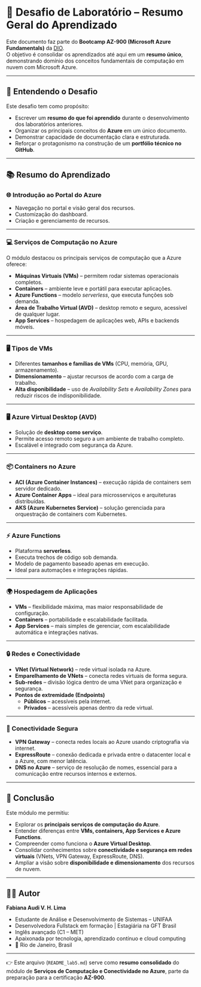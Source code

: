 # 📝 Desafio de Laboratório – Resumo Geral do Aprendizado

Este documento faz parte do **Bootcamp AZ-900 (Microsoft Azure Fundamentals)** da [DIO](https://dio.me).  
O objetivo é consolidar os aprendizados até aqui em um **resumo único**, demonstrando domínio dos conceitos fundamentais de computação em nuvem com Microsoft Azure.

---

## 📖 Entendendo o Desafio

Este desafio tem como propósito:  

- Escrever um **resumo do que foi aprendido** durante o desenvolvimento dos laboratórios anteriores.  
- Organizar os principais conceitos do **Azure** em um único documento.  
- Demonstrar capacidade de documentação clara e estruturada.  
- Reforçar o protagonismo na construção de um **portfólio técnico no GitHub**.  

---

## 📚 Resumo do Aprendizado

### 🌐 Introdução ao Portal do Azure
- Navegação no portal e visão geral dos recursos.  
- Customização do dashboard.  
- Criação e gerenciamento de recursos.  

---

### 💻 Serviços de Computação no Azure
O módulo destacou os principais serviços de computação que a Azure oferece:  

- **Máquinas Virtuais (VMs)** – permitem rodar sistemas operacionais completos.  
- **Containers** – ambiente leve e portátil para executar aplicações.  
- **Azure Functions** – modelo *serverless*, que executa funções sob demanda.  
- **Área de Trabalho Virtual (AVD)** – desktop remoto e seguro, acessível de qualquer lugar.  
- **App Services** – hospedagem de aplicações web, APIs e backends móveis.  

---

### 🖥️ Tipos de VMs
- Diferentes **tamanhos e famílias de VMs** (CPU, memória, GPU, armazenamento).  
- **Dimensionamento** – ajustar recursos de acordo com a carga de trabalho.  
- **Alta disponibilidade** – uso de *Availability Sets* e *Availability Zones* para reduzir riscos de indisponibilidade.  

---

### 🖥️ Azure Virtual Desktop (AVD)
- Solução de **desktop como serviço**.  
- Permite acesso remoto seguro a um ambiente de trabalho completo.  
- Escalável e integrado com segurança da Azure.  

---

### 📦 Containers no Azure
- **ACI (Azure Container Instances)** – execução rápida de containers sem servidor dedicado.  
- **Azure Container Apps** – ideal para microsserviços e arquiteturas distribuídas.  
- **AKS (Azure Kubernetes Service)** – solução gerenciada para orquestração de containers com Kubernetes.  

---

### ⚡ Azure Functions
- Plataforma **serverless**.  
- Executa trechos de código sob demanda.  
- Modelo de pagamento baseado apenas em execução.  
- Ideal para automações e integrações rápidas.  

---

### 🌍 Hospedagem de Aplicações
- **VMs** – flexibilidade máxima, mas maior responsabilidade de configuração.  
- **Containers** – portabilidade e escalabilidade facilitada.  
- **App Services** – mais simples de gerenciar, com escalabilidade automática e integrações nativas.  

---

### 🔒 Redes e Conectividade
- **VNet (Virtual Network)** – rede virtual isolada na Azure.  
- **Emparelhamento de VNets** – conecta redes virtuais de forma segura.  
- **Sub-redes** – divisão lógica dentro de uma VNet para organização e segurança.  
- **Pontos de extremidade (Endpoints)**  
  - **Públicos** – acessíveis pela internet.  
  - **Privados** – acessíveis apenas dentro da rede virtual.  

---

### 🔑 Conectividade Segura
- **VPN Gateway** – conecta redes locais ao Azure usando criptografia via internet.  
- **ExpressRoute** – conexão dedicada e privada entre o datacenter local e a Azure, com menor latência.  
- **DNS no Azure** – serviço de resolução de nomes, essencial para a comunicação entre recursos internos e externos.  

---

## 🎯 Conclusão

Este módulo me permitiu:  

- Explorar os **principais serviços de computação do Azure**.  
- Entender diferenças entre **VMs, containers, App Services e Azure Functions**.  
- Compreender como funciona o **Azure Virtual Desktop**.  
- Consolidar conhecimentos sobre **conectividade e segurança em redes virtuais** (VNets, VPN Gateway, ExpressRoute, DNS).  
- Ampliar a visão sobre **disponibilidade e dimensionamento** dos recursos de nuvem.  

---

## 👩‍💻 Autor

**Fabiana Audi V. H. Lima**  
- Estudante de Análise e Desenvolvimento de Sistemas – UNIFAA  
- Desenvolvedora Fullstack em formação | Estagiária na GFT Brasil  
- Inglês avançado (C1 – MET)  
- Apaixonada por tecnologia, aprendizado contínuo e cloud computing  
- 📍 Rio de Janeiro, Brasil  

---

👉 Este arquivo (`README_lab5.md`) serve como **resumo consolidado** do módulo de **Serviços de Computação e Conectividade no Azure**, parte da preparação para a certificação **AZ-900**.
